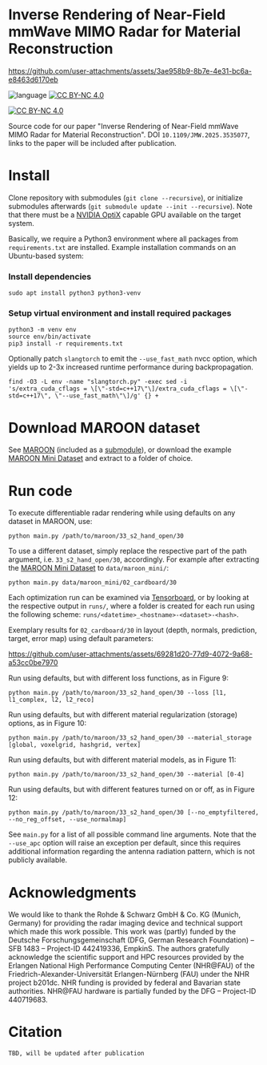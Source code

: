 # Inverse Rendering of Near-Field mmWave MIMO Radar for Material Reconstruction

https://github.com/user-attachments/assets/3ae958b9-8b7e-4e31-bc6a-e8463d6170eb

![language](https://img.shields.io/badge/language-Python-brown)
[![CC BY-NC 4.0][cc-by-nc-shield]][cc-by-nc]

[![CC BY-NC 4.0][cc-by-nc-image]][cc-by-nc]

[cc-by-nc]: https://creativecommons.org/licenses/by-nc/4.0/
[cc-by-nc-image]: https://licensebuttons.net/l/by-nc/4.0/88x31.png
[cc-by-nc-shield]: https://img.shields.io/badge/License-CC%20BY--NC%204.0-lightgrey.svg

Source code for our paper "Inverse Rendering of Near-Field mmWave MIMO Radar for Material Reconstruction". DOI `10.1109/JMW.2025.3535077`, links to the paper will be included after publication.

# Install

Clone repository with submodules (`git clone --recursive`), or initialize submodules afterwards (`git submodule update --init --recursive`). Note that there must be a [NVIDIA OptiX](https://developer.nvidia.com/rtx/ray-tracing/optix) capable GPU available on the target system.

Basically, we require a Python3 environment where all packages from `requirements.txt` are installed. Example installation commands on an Ubuntu-based system:

### Install dependencies

    sudo apt install python3 python3-venv

### Setup virtual environment and install required packages

    python3 -m venv env
    source env/bin/activate
    pip3 install -r requirements.txt

Optionally patch `slangtorch` to emit the `--use_fast_math` nvcc option, which yields up to 2-3x increased runtime performance during backpropagation.

    find -O3 -L env -name "slangtorch.py" -exec sed -i 's/extra_cuda_cflags = \[\"-std=c++17\"\]/extra_cuda_cflags = \[\"-std=c++17\", \"--use_fast_math\"\]/g' {} +

# Download MAROON dataset

See [MAROON](https://github.com/vwirth/maroon) (included as a [submodule](submodules/maroon/README.md)), or download the example [MAROON Mini Dataset](https://faubox.rrze.uni-erlangen.de/getlink/fi43P9pBvMVCGz5xJSfRRM/maroon_mini.zip) and extract to a folder of choice.

# Run code

To execute differentiable radar rendering while using defaults on any dataset in MAROON, use:

    python main.py /path/to/maroon/33_s2_hand_open/30

 To use a different dataset, simply replace the respective part of the path argument, i.e. `33_s2_hand_open/30`, accordingly. For example after extracting the [MAROON Mini Dataset](https://faubox.rrze.uni-erlangen.de/getlink/fi43P9pBvMVCGz5xJSfRRM/maroon_mini.zip) to `data/maroon_mini/`:

    python main.py data/maroon_mini/02_cardboard/30

Each optimization run can be examined via [Tensorboard](https://www.tensorflow.org/tensorboard), or by looking at the respective output in `runs/`, where a folder is created for each run using the following scheme: `runs/<datetime>_<hostname>-<dataset>-<hash>`.

Exemplary results for `02_cardboard/30` in layout (depth, normals, prediction, target, error map) using default parameters:

https://github.com/user-attachments/assets/69281d20-77d9-4072-9a68-a53cc0be7970

Run using defaults, but with different loss functions, as in Figure 9:

    python main.py /path/to/maroon/33_s2_hand_open/30 --loss [l1, l1_complex, l2, l2_reco]

Run using defaults, but with different material regularization (storage) options, as in Figure 10:

    python main.py /path/to/maroon/33_s2_hand_open/30 --material_storage [global, voxelgrid, hashgrid, vertex]

Run using defaults, but with different material models, as in Figure 11:

    python main.py /path/to/maroon/33_s2_hand_open/30 --material [0-4]

Run using defaults, but with different features turned on or off, as in Figure 12:

    python main.py /path/to/maroon/33_s2_hand_open/30 [--no_emptyfiltered, --no_reg_offset, --use_normalmap]

See `main.py` for a list of all possible command line arguments.
Note that the `--use_apc` option will raise an exception per default, since this requires additional information regarding the antenna radiation pattern, which is not publicly available.

# Acknowledgments

We would like to thank the Rohde & Schwarz GmbH & Co. KG (Munich, Germany) for providing the radar imaging device and technical support which made this work possible.
This work was (partly) funded by the Deutsche Forschungsgemeinschaft (DFG, German Research Foundation) – SFB 1483 – Project-ID 442419336, EmpkinS.
The authors gratefully acknowledge the scientific support and HPC resources provided by the Erlangen National High Performance Computing Center (NHR@FAU) of the Friedrich-Alexander-Universität Erlangen-Nürnberg (FAU) under the NHR project b201dc. NHR funding is provided by federal and Bavarian state authorities. NHR@FAU hardware is partially funded by the DFG – Project-ID 440719683.

# Citation

    TBD, will be updated after publication
